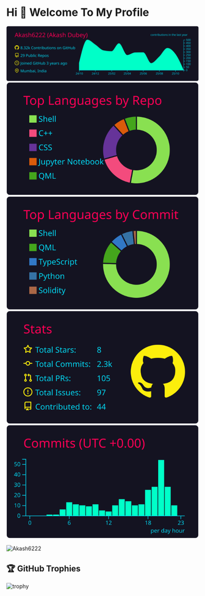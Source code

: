 # Hi :wave: Welcome To My Profile



![](https://raw.githubusercontent.com/Akash6222/Akash6222/master/profile-summary-card-output/2077/0-profile-details.svg)
![](https://raw.githubusercontent.com/Akash6222/Akash6222/master/profile-summary-card-output/2077/1-repos-per-language.svg)
![](https://raw.githubusercontent.com/Akash6222/Akash6222/master/profile-summary-card-output/2077/2-most-commit-language.svg)
![](https://raw.githubusercontent.com/Akash6222/Akash6222/master/profile-summary-card-output/2077/3-stats.svg)
![](https://raw.githubusercontent.com/Akash6222/Akash6222/master/profile-summary-card-output/2077/4-productive-time.svg)

<!---<a href="http://www.github.com/Akash6222"><img width="60%" src="https://github-readme-stats.vercel.app/api?username=Akash6222&show_icons=true&hide=&count_private=true&title_color=0891b2&text_color=ffffff&icon_color=0891b2&bg_color=0D1117&theme=react&hide_border=true&show_icons=true" alt="GitHub stats" /></a> --->

<p><img align="center" src="https://github-readme-streak-stats.herokuapp.com/?user=Akash6222&" alt="Akash6222" /></p> 

## 🏆 GitHub Trophies
![trophy](https://github-profile-trophy.vercel.app/?username=Akash6222&theme=darkhub)

